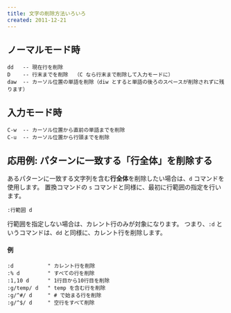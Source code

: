 ```yaml
---
title: 文字の削除方法いろいろ
created: 2011-12-21
---
```


ノーマルモード時
----

~~~
dd   -- 現在行を削除
D    -- 行末までを削除  （C なら行末まで削除して入力モードに）
daw  -- カーソル位置の単語を削除（diw とすると単語の後ろのスペースが削除されずに残ります）
~~~


入力モード時
----

~~~
C-w  -- カーソル位置から直前の単語までを削除
C-u  -- カーソル位置から行頭までを削除
~~~


応用例: パターンに一致する「行全体」を削除する
----

あるパターンに一致する文字列を含む**行全体**を削除したい場合は、`d` コマンドを使用します。
置換コマンドの `s` コマンドと同様に、最初に行範囲の指定を行います。

~~~ vim
:行範囲 d
~~~

行範囲を指定しない場合は、カレント行のみが対象になります。
つまり、`:d` というコマンドは、`dd` と同様に、カレント行を削除します。

#### 例

~~~ vim
:d           " カレント行を削除
:% d         " すべての行を削除
:1,10 d      " 1行目から10行目を削除
:g/temp/ d   " temp を含む行を削除
:g/^#/ d     " # で始まる行を削除
:g/^$/ d     " 空行をすべて削除
~~~

